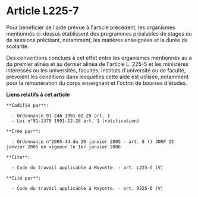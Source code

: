 # Article L225-7

Pour bénéficier de l'aide prévue à l'article précédent, les organismes mentionnés ci-dessus établissent des programmes
préalables de stages ou de sessions précisant, notamment, les matières enseignées et la durée de scolarité.

Des conventions conclues à cet effet entre les organismes mentionnés au a du premier alinéa et au dernier alinéa de l'article
L. 225-5 et les ministères intéressés ou les universités, facultés, instituts d'université ou de faculté, prévoient les
conditions dans lesquelles cette aide est utilisée, notamment pour la rémunération du corps enseignant et l'octroi de bourses
d'études.

**Liens relatifs à cet article**

	**Codifié par**:

	  - Ordonnance 91-246 1991-02-25 art. 1
	  - Loi n°91-1379 1991-12-28 art. 1 (ratification)

	**Créé par**:

	  - Ordonnance n°2005-44 du 20 janvier 2005 - art. 8 () JORF 22 janvier 2005 en vigueur le 1er janvier 2006

	**Cite**:

	  - Code du travail applicable à Mayotte. - art. L225-5 (V)

	**Cité par**:

	  - Code du travail applicable à Mayotte. - art. R225-6 (V)
